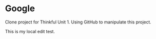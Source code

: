 Google
======
Clone project for Thinkful Unit 1. 
Using GitHub to manipulate this project.

This is my local edit test.
